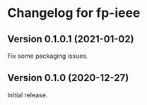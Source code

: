 # Changelog for fp-ieee

## Version 0.1.0.1 (2021-01-02)

Fix some packaging issues.

## Version 0.1.0 (2020-12-27)

Initial release.
